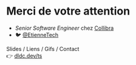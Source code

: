 # Merci de votre attention

- _Senior Software Engineer_ chez [Collibra](https://www.collibra.com/us/en)
- 🐦 [@EtienneTech](https://x.com/EtienneTech)

Slides / Liens / Gifs / Contact  
👉 [dldc.dev/ts](https://dldc.dev/ts)
